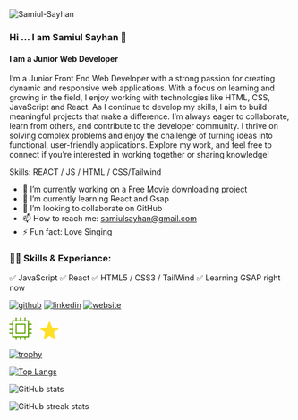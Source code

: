 <img src="https://i.ibb.co.com/TBkWcy58/Samiul-Sayhan.png" alt="Samiul-Sayhan" border="0">

### Hi ... I am Samiul Sayhan 👋
#### I am a Junior Web Developer

I’m a Junior Front End Web Developer with a strong passion for creating dynamic and responsive web applications. With a focus on learning and growing in the field, I enjoy working with technologies like HTML, CSS, JavaScript and React. As I continue to develop my skills, I aim to build meaningful projects that make a difference. I’m always eager to collaborate, learn from others, and contribute to the developer community. I thrive on solving complex problems and enjoy the challenge of turning ideas into functional, user-friendly applications. Explore my work, and feel free to connect if you’re interested in working together or sharing knowledge!

Skills: REACT / JS / HTML / CSS/Tailwind

- 🔭 I’m currently working on a Free Movie downloading project 
- 🌱 I’m currently learning React and Gsap 
- 👯 I’m looking to collaborate on GitHub 
- 📫 How to reach me: samiulsayhan@gmail.com 
- ⚡ Fun fact: Love Singing

### 👨‍💻 Skills & Experiance:

✅ JavaScript
✅ React
✅ HTML5 / CSS3 / TailWind
✅ Learning GSAP right now


[<img src='https://cdn.jsdelivr.net/npm/simple-icons@3.0.1/icons/github.svg' alt='github' height='40'>](https://github.com/samiulsayhan)  [<img src='https://cdn.jsdelivr.net/npm/simple-icons@3.0.1/icons/linkedin.svg' alt='linkedin' height='40'>](https://www.linkedin.com/in/samiul-sayhan-0a1a2522b/)  [<img src='https://cdn.jsdelivr.net/npm/simple-icons@3.0.1/icons/icloud.svg' alt='website' height='40'>](https://sayhan-portfolio.netlify.app/)  

<a href='https://docs.github.com/en/developers'><img src='https://raw.githubusercontent.com/acervenky/animated-github-badges/master/assets/devbadge.gif' width='40' height='40'></a> <a href='https://stars.github.com/'><img src='https://raw.githubusercontent.com/acervenky/animated-github-badges/master/assets/starbadge.gif' width='35' height='35'></a> 

[![trophy](https://github-profile-trophy.vercel.app/?username=samiulsayhan)](https://github.com/ryo-ma/github-profile-trophy)

[![Top Langs](https://github-readme-stats.vercel.app/api/top-langs/?username=samiulsayhan)](https://github.com/anuraghazra/github-readme-stats)

![GitHub stats](https://github-readme-stats.vercel.app/api?username=samiulsayhan&show_icons=true)  

![GitHub streak stats](https://streak-stats.demolab.com/?user=samiulsayhan)  


  



